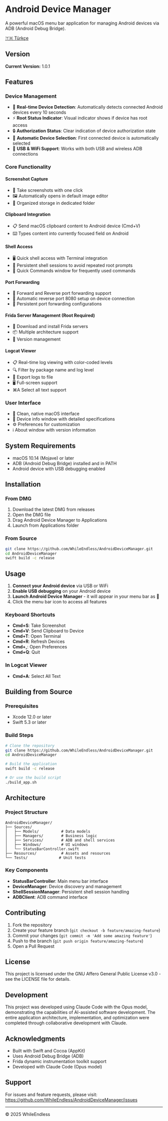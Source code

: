 # Android Device Manager

A powerful macOS menu bar application for managing Android devices via ADB (Android Debug Bridge).

[🇹🇷 Türkçe](README_TR.md)

## Version
**Current Version:** 1.0.1

## Features

### Device Management
- 📱 **Real-time Device Detection**: Automatically detects connected Android devices every 10 seconds
- ⚡ **Root Status Indicator**: Visual indicator shows if device has root access
- 🔒 **Authorization Status**: Clear indication of device authorization state
- 🔄 **Automatic Device Selection**: First connected device is automatically selected
- 📡 **USB & WiFi Support**: Works with both USB and wireless ADB connections

### Core Functionality

#### Screenshot Capture
- 📸 Take screenshots with one click
- 🖼️ Automatically opens in default image editor
- 📁 Organized storage in dedicated folder

#### Clipboard Integration
- 📋 Send macOS clipboard content to Android device (Cmd+V)
- ⌨️ Types content into currently focused field on Android

#### Shell Access
- 🖥️ Quick shell access with Terminal integration
- 🚀 Persistent shell sessions to avoid repeated root prompts
- 📝 Quick Commands window for frequently used commands

#### Port Forwarding
- 🔀 Forward and Reverse port forwarding support
- 🔄 Automatic reverse port 8080 setup on device connection
- 💾 Persistent port forwarding configurations

#### Frida Server Management (Root Required)
- 🔧 Download and install Frida servers
- 📦 Multiple architecture support
- 🔄 Version management

#### Logcat Viewer
- 📋 Real-time log viewing with color-coded levels
- 🔍 Filter by package name and log level
- 💾 Export logs to file
- 🖥️ Full-screen support
- ⌘A Select all text support

### User Interface
- 🎨 Clean, native macOS interface
- 📱 Device info window with detailed specifications
- ⚙️ Preferences for customization
- ℹ️ About window with version information

## System Requirements
- macOS 10.14 (Mojave) or later
- ADB (Android Debug Bridge) installed and in PATH
- Android device with USB debugging enabled

## Installation

### From DMG
1. Download the latest DMG from releases
2. Open the DMG file
3. Drag Android Device Manager to Applications
4. Launch from Applications folder

### From Source
```bash
git clone https://github.com/WhileEndless/AndroidDeviceManager.git
cd AndroidDeviceManager
swift build -c release
```

## Usage

1. **Connect your Android device** via USB or WiFi
2. **Enable USB debugging** on your Android device
3. **Launch Android Device Manager** - it will appear in your menu bar as 📱
4. Click the menu bar icon to access all features

### Keyboard Shortcuts
- **Cmd+S**: Take Screenshot
- **Cmd+V**: Send Clipboard to Device
- **Cmd+T**: Open Terminal
- **Cmd+R**: Refresh Devices
- **Cmd+,**: Open Preferences
- **Cmd+Q**: Quit

### In Logcat Viewer
- **Cmd+A**: Select All Text

## Building from Source

### Prerequisites
- Xcode 12.0 or later
- Swift 5.3 or later

### Build Steps
```bash
# Clone the repository
git clone https://github.com/WhileEndless/AndroidDeviceManager.git
cd AndroidDeviceManager

# Build the application
swift build -c release

# Or use the build script
./build_app.sh
```

## Architecture

### Project Structure
```
AndroidDeviceManager/
├── Sources/
│   ├── Models/          # Data models
│   ├── Managers/        # Business logic
│   ├── Services/        # ADB and shell services
│   ├── Windows/         # UI windows
│   └── StatusBarController.swift
├── Resources/           # Assets and resources
└── Tests/              # Unit tests
```

### Key Components
- **StatusBarController**: Main menu bar interface
- **DeviceManager**: Device discovery and management
- **ShellSessionManager**: Persistent shell session handling
- **ADBClient**: ADB command interface

## Contributing

1. Fork the repository
2. Create your feature branch (`git checkout -b feature/amazing-feature`)
3. Commit your changes (`git commit -m 'Add some amazing feature'`)
4. Push to the branch (`git push origin feature/amazing-feature`)
5. Open a Pull Request

## License

This project is licensed under the GNU Affero General Public License v3.0 - see the LICENSE file for details.

## Development

This project was developed using Claude Code with the Opus model, demonstrating the capabilities of AI-assisted software development. The entire application architecture, implementation, and optimization were completed through collaborative development with Claude.

## Acknowledgments

- Built with Swift and Cocoa (AppKit)
- Uses Android Debug Bridge (ADB)
- Frida dynamic instrumentation toolkit support
- Developed with Claude Code (Opus model)

## Support

For issues and feature requests, please visit:
https://github.com/WhileEndless/AndroidDeviceManager/issues

---
© 2025 WhileEndless